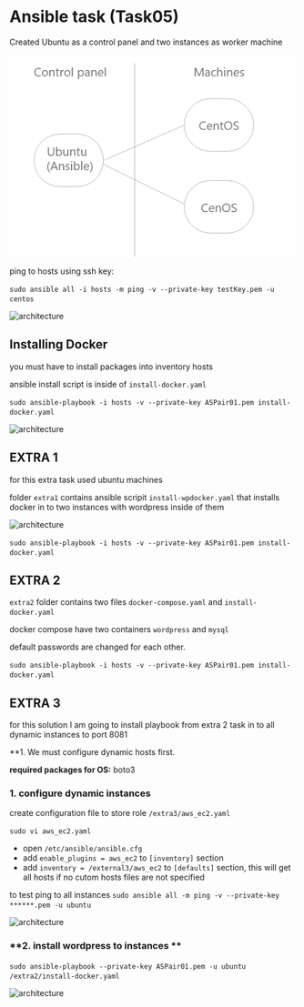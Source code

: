 # Ansible task (Task05)
Created Ubuntu as a control panel and two instances as worker machine

![architecture](./assets/ansible.png)

ping to hosts using ssh key:

```sudo ansible all -i hosts -m ping -v --private-key testKey.pem -u centos```

![architecture](./assets/ping_result.png)

## Installing Docker
you must have to install packages into inventory hosts

ansible install script is inside of ```install-docker.yaml```

```sudo ansible-playbook -i hosts -v --private-key ASPair01.pem install-docker.yaml```

![architecture](./assets/docker_install.png)

## EXTRA 1

for this extra task used ubuntu machines

folder ```extra1``` contains ansible scripit ```install-wpdocker.yaml``` that installs docker in to two instances with wordpress inside of them

![architecture](./assets/wp_run.png)

```sudo ansible-playbook -i hosts -v --private-key ASPair01.pem install-docker.yaml```

## EXTRA 2

```extra2``` folder contains two files ```docker-compose.yaml``` and ```install-docker.yaml``` 

docker compose have two containers ```wordpress``` and ```mysql```

default passwords are changed for each other.

```sudo ansible-playbook -i hosts -v --private-key ASPair01.pem install-docker.yaml```

## EXTRA 3

for this solution I am going to install playbook from extra 2 task in to all dynamic instances to port 8081 

**1. We must configure dynamic hosts first. 

**required packages for OS:**  boto3

### **1. configure dynamic instances**
create configuration file to store role ```/extra3/aws_ec2.yaml```

```sudo vi aws_ec2.yaml```

- open ```/etc/ansible/ansible.cfg```
- add ```enable_plugins = aws_ec2``` to ```[inventory]``` section
- add ```inventory = /external3/aws_ec2``` to ```[defaults]``` section, this will get all hosts if no cutom hosts files are not specified

to test ping to all instances
```sudo ansible all -m ping -v --private-key ******.pem -u ubuntu```

![architecture](./assets/ping_to_all.png)

### **2. install wordpress to instances **

```sudo ansible-playbook --private-key ASPair01.pem -u ubuntu /extra2/install-docker.yaml```

![architecture](./assets/dynamic_instance.png)


